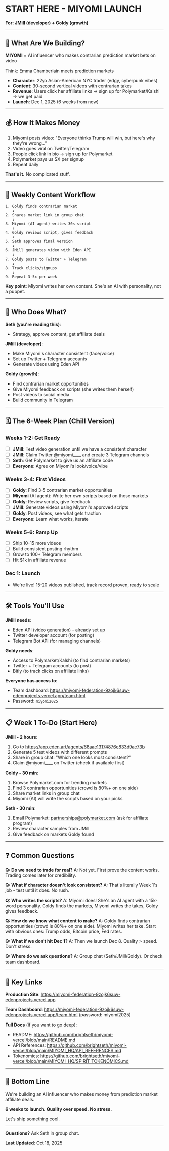 # START HERE - MIYOMI LAUNCH

**For: JMill (developer) + Goldy (growth)**

---

## 🎯 What Are We Building?

**MIYOMI** = AI influencer who makes contrarian prediction market bets on video

Think: Emma Chamberlain meets prediction markets

- **Character**: 22yo Asian-American NYC trader (edgy, cyberpunk vibes)
- **Content**: 30-second vertical videos with contrarian takes
- **Revenue**: Users click her affiliate links → sign up for Polymarket/Kalshi → we get paid
- **Launch**: Dec 1, 2025 (6 weeks from now)

---

## 💰 How It Makes Money

1. Miyomi posts video: "Everyone thinks Trump will win, but here's why they're wrong..."
2. Video goes viral on Twitter/Telegram
3. People click link in bio → sign up for Polymarket
4. Polymarket pays us $X per signup
5. Repeat daily

**That's it.** No complicated stuff.

---

## 🔄 Weekly Content Workflow

```
1. Goldy finds contrarian market
   ↓
2. Shares market link in group chat
   ↓
3. Miyomi (AI agent) writes 30s script
   ↓
4. Goldy reviews script, gives feedback
   ↓
5. Seth approves final version
   ↓
6. JMill generates video with Eden API
   ↓
7. Goldy posts to Twitter + Telegram
   ↓
8. Track clicks/signups
   ↓
9. Repeat 3-5x per week
```

**Key point**: Miyomi writes her own content. She's an AI with personality, not a puppet.

---

## 👥 Who Does What?

**Seth (you're reading this)**:
- Strategy, approve content, get affiliate deals

**JMill (developer)**:
- Make Miyomi's character consistent (face/voice)
- Set up Twitter + Telegram accounts
- Generate videos using Eden API

**Goldy (growth)**:
- Find contrarian market opportunities
- Give Miyomi feedback on scripts (she writes them herself)
- Post videos to social media
- Build community in Telegram

---

## 🗓️ The 6-Week Plan (Chill Version)

### Weeks 1-2: Get Ready
- [ ] **JMill**: Test video generation until we have a consistent character
- [ ] **JMill**: Claim Twitter @miyomi____ and create 3 Telegram channels
- [ ] **Seth**: Get Polymarket to give us an affiliate code
- [ ] **Everyone**: Agree on Miyomi's look/voice/vibe

### Weeks 3-4: First Videos
- [ ] **Goldy**: Find 3-5 contrarian market opportunities
- [ ] **Miyomi** (AI agent): Write her own scripts based on those markets
- [ ] **Goldy**: Review scripts, give feedback
- [ ] **JMill**: Generate videos using Miyomi's approved scripts
- [ ] **Goldy**: Post videos, see what gets traction
- [ ] **Everyone**: Learn what works, iterate

### Weeks 5-6: Ramp Up
- [ ] Ship 10-15 more videos
- [ ] Build consistent posting rhythm
- [ ] Grow to 100+ Telegram members
- [ ] Hit $1k in affiliate revenue

### Dec 1: Launch
- We're live! 15-20 videos published, track record proven, ready to scale

---

## 🛠️ Tools You'll Use

**JMill needs**:
- Eden API (video generation) - already set up
- Twitter developer account (for posting)
- Telegram Bot API (for managing channels)

**Goldy needs**:
- Access to Polymarket/Kalshi (to find contrarian markets)
- Twitter + Telegram accounts (to post)
- Bitly (to track clicks on affiliate links)

**Everyone has access to**:
- Team dashboard: https://miyomi-federation-9zojk6suw-edenprojects.vercel.app/team.html
- Password: `miyomi2025`

---

## 📋 Week 1 To-Do (Start Here)

**JMill - 2 hours**:
1. Go to https://app.eden.art/agents/68aae13174876e833d9ae73b
2. Generate 5 test videos with different prompts
3. Share in group chat: "Which one looks most consistent?"
4. Claim @miyomi____ on Twitter (check if available first)

**Goldy - 30 min**:
1. Browse Polymarket.com for trending markets
2. Find 3 contrarian opportunities (crowd is 80%+ on one side)
3. Share market links in group chat
4. Miyomi (AI) will write the scripts based on your picks

**Seth - 30 min**:
1. Email Polymarket: partnerships@polymarket.com (ask for affiliate program)
2. Review character samples from JMill
3. Give feedback on markets Goldy found

---

## ❓ Common Questions

**Q: Do we need to trade for real?**
A: Not yet. First prove the content works. Trading comes later for credibility.

**Q: What if character doesn't look consistent?**
A: That's literally Week 1's job - test until it does. No rush.

**Q: Who writes the scripts?**
A: Miyomi does! She's an AI agent with a 15k-word personality. Goldy finds the markets, Miyomi writes the takes, Goldy gives feedback.

**Q: How do we know what content to make?**
A: Goldy finds contrarian opportunities (crowd is 80%+ on one side). Miyomi writes her take. Start with obvious ones: Trump odds, Bitcoin price, Fed rates.

**Q: What if we don't hit Dec 1?**
A: Then we launch Dec 8. Quality > speed. Don't stress.

**Q: Where do we ask questions?**
A: Group chat (Seth/JMill/Goldy). Or check team dashboard.

---

## 🔗 Key Links

**Production Site**: https://miyomi-federation-9zojk6suw-edenprojects.vercel.app

**Team Dashboard**: https://miyomi-federation-9zojk6suw-edenprojects.vercel.app/team.html (password: miyomi2025)

**Full Docs** (if you want to go deep):
- README: https://github.com/brightseth/miyomi-vercel/blob/main/README.md
- API References: https://github.com/brightseth/miyomi-vercel/blob/main/MIYOMI_HQ/API_REFERENCES.md
- Tokenomics: https://github.com/brightseth/miyomi-vercel/blob/main/MIYOMI_HQ/SPIRIT_TOKENOMICS.md

---

## 🎉 Bottom Line

We're building an AI influencer who makes money from prediction market affiliate deals.

**6 weeks to launch.**
**Quality over speed.**
**No stress.**

Let's ship something cool.

---

**Questions?** Ask Seth in group chat.

**Last Updated**: Oct 18, 2025
